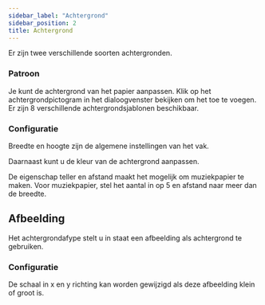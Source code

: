 ```yaml
---
sidebar_label: "Achtergrond"
sidebar_position: 2
title: Achtergrond
---
```


Er zijn twee verschillende soorten achtergronden.

### Patroon

Je kunt de achtergrond van het papier aanpassen. Klik op het achtergrondpictogram in het dialoogvenster bekijken om het toe te voegen. Er zijn 8 verschillende achtergrondsjablonen beschikbaar.

### Configuratie

Breedte en hoogte zijn de algemene instellingen van het vak.

Daarnaast kunt u de kleur van de achtergrond aanpassen.

De eigenschap teller en afstand maakt het mogelijk om muziekpapier te maken. Voor muziekpapier, stel het aantal in op 5 en afstand naar meer dan de breedte.

## Afbeelding

Het achtergrondafype stelt u in staat een afbeelding als achtergrond te gebruiken.

### Configuratie

De schaal in x en y richting kan worden gewijzigd als deze afbeelding klein of groot is.
